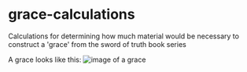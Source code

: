 # grace-calculations
Calculations for determining how much material would be necessary to construct a 'grace' from the sword of truth book series

A grace looks like this: ![image of a grace](https://s-media-cache-ak0.pinimg.com/originals/82/21/33/8221334f44c7bc8f23364faa450ee83c.jpg)
